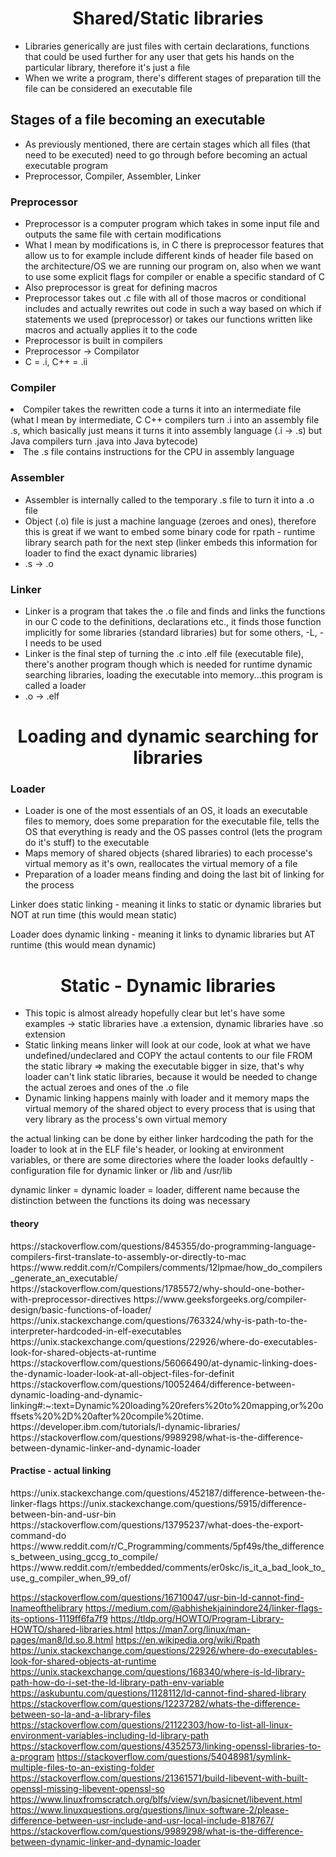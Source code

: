 <h1 align="center">Shared/Static libraries</h1>
<ul>
  <li>Libraries generically are just files with certain declarations, functions that could be used further for any user that gets his hands on the particular library, therefore it's just a file</li>
  <li>When we write a program, there's different stages of preparation till the file can be considered an executable file</li>
</ul>
<h2>Stages of a file becoming an executable</h2>
<ul>
  <li>As previously mentioned, there are certain stages which all files (that need to be executed) need to go through before becoming an actual executable program</li>
  <li>Preprocessor, Compiler, Assembler, Linker</li>
</ul>
<h3>Preprocessor</h3>
<ul>
  <li>Preprocessor is a computer program which takes in some input file and outputs the same file with certain modifications</li>
  <li>What I mean by modifications is, in C there is preprocessor features that allow us to for example include different kinds of header file based on the architecture/OS we are running our program on, also when we want to use some explicit flags for compiler or enable a specific standard of C</li>
  <li>Also preprocessor is great for defining macros</li>
  <li>Preprocessor takes out .c file with all of those macros or conditional includes and actually rewrites out code in such a way based on which if statements we used (preprocessor) or takes our functions written like macros and actually applies it to the code</li>
  <li>Preprocessor is built in compilers</li>
  <li>Preprocessor -> Compilator</li>
  <li>C = .i, C++ = .ii</li>
</ul>

<h3>Compiler</h3>
<li>Compiler takes the rewritten code a turns it into an intermediate file (what I mean by intermediate, C C++ compilers turn .i into an assembly file .s, which basically just means it turns it into assembly language (.i -> .s) but Java compilers turn .java into Java bytecode)</li>
<li>The .s file contains instructions for the CPU in assembly language</li>

<h3>Assembler</h3>
<ul>
  <li>Assembler is internally called to the temporary .s file to turn it into a .o file</li>
  <li>Object (.o) file is just a machine language (zeroes and ones), therefore this is great if we want to embed some binary code for rpath - runtime library search path for the next step (linker embeds this information for loader to find the exact dynamic libraries)</li>
  <li>.s -> .o</li>
</ul>

<h3>Linker</h3>
<ul>
  <li>Linker is a program that takes the .o file and finds and links the functions in our C code to the definitions, declarations etc., it finds those function implicitly for some libraries (standard libraries) but for some others, -L, -I needs to be used</li>
  <li>Linker is the final step of turning the .c into .elf file (executable file), there's another program though which is needed for runtime dynamic searching libraries, loading the executable into memory...this program is called a loader</li>
  <li>.o -> .elf</li>
</ul>

<h1 align="center">Loading and dynamic searching for libraries</h1>
<h3>Loader</h3>
<ul>
  <li>Loader is one of the most essentials of an OS, it loads an executable files to memory, does some preparation for the executable file, tells the OS that everything is ready and the OS passes control (lets the program do it's stuff) to the executable</li>
  <li>Maps memory of shared objects (shared libraries) to each processe's virtual memory as it's own, reallocates the virtual memory of a file</li>
  <li>Preparation of a loader means finding and doing the last bit of linking for the process</li>
</ul>


<p>Linker does static linking - meaning it links to static or dynamic libraries but NOT at run time (this would mean static)</p>
<p>Loader does dynamic linking - meaning it links to dynamic libraries but AT runtime (this would mean dynamic)</p>


<h1 align="center">Static - Dynamic libraries</h1>
<ul>
  <li>This topic is almost already hopefully clear but let's have some examples -> static libraries have .a extension, dynamic libraries have .so extension</li>
  <li>Static linking means linker will look at our code, look at what we have undefined/undeclared and COPY the actaul contents to our file FROM the static library => making the executable bigger in size, that's why loader can't link static libraries, because it would be needed to change the actual zeroes and ones of the .o file</li>
  <li>Dynamic linking happens mainly with loader and it memory maps the virtual memory of the shared object to every process that is using that very library as the process's own virtual memory</li>
</ul>

<p>the actual linking can be done by either linker hardcoding the path for the loader to look at in the ELF file's header, or looking at environment variables, or there are some directories where the loader looks defaultly - configuration file for dynamic linker or /lib and /usr/lib</p>
<p>dynamic linker = dynamic loader = loader, different name because the distinction between the functions its doing was necessary</p>


<h4>theory</h4>
https://stackoverflow.com/questions/845355/do-programming-language-compilers-first-translate-to-assembly-or-directly-to-mac
https://www.reddit.com/r/Compilers/comments/12lpmae/how_do_compilers_generate_an_executable/
https://stackoverflow.com/questions/1785572/why-should-one-bother-with-preprocessor-directives
https://www.geeksforgeeks.org/compiler-design/basic-functions-of-loader/
https://unix.stackexchange.com/questions/763324/why-is-path-to-the-interpreter-hardcoded-in-elf-executables
https://unix.stackexchange.com/questions/22926/where-do-executables-look-for-shared-objects-at-runtime
https://stackoverflow.com/questions/56066490/at-dynamic-linking-does-the-dynamic-loader-look-at-all-object-files-for-definit
https://stackoverflow.com/questions/10052464/difference-between-dynamic-loading-and-dynamic-linking#:~:text=Dynamic%20loading%20refers%20to%20mapping,or%20offsets%20%2D%20after%20compile%20time.
https://developer.ibm.com/tutorials/l-dynamic-libraries/
https://stackoverflow.com/questions/9989298/what-is-the-difference-between-dynamic-linker-and-dynamic-loader


<h4>Practise - actual linking</h4>
https://unix.stackexchange.com/questions/452187/difference-between-the-linker-flags
https://unix.stackexchange.com/questions/5915/difference-between-bin-and-usr-bin
https://stackoverflow.com/questions/13795237/what-does-the-export-command-do
https://www.reddit.com/r/C_Programming/comments/5pf49s/the_differences_between_using_gccg_to_compile/
https://www.reddit.com/r/embedded/comments/er0skc/is_it_a_bad_look_to_use_g_compiler_when_99_of/

https://stackoverflow.com/questions/16710047/usr-bin-ld-cannot-find-lnameofthelibrary
https://medium.com/@abhishekjainindore24/linker-flags-its-options-1119ff6fa7f9
https://tldp.org/HOWTO/Program-Library-HOWTO/shared-libraries.html
https://man7.org/linux/man-pages/man8/ld.so.8.html
https://en.wikipedia.org/wiki/Rpath
https://unix.stackexchange.com/questions/22926/where-do-executables-look-for-shared-objects-at-runtime
https://unix.stackexchange.com/questions/168340/where-is-ld-library-path-how-do-i-set-the-ld-library-path-env-variable
https://askubuntu.com/questions/1128112/ld-cannot-find-shared-library
https://stackoverflow.com/questions/12237282/whats-the-difference-between-so-la-and-a-library-files
https://stackoverflow.com/questions/21122303/how-to-list-all-linux-environment-variables-including-ld-library-path
https://stackoverflow.com/questions/4352573/linking-openssl-libraries-to-a-program
https://stackoverflow.com/questions/54048981/symlink-multiple-files-to-an-existing-folder
https://stackoverflow.com/questions/21361571/build-libevent-with-built-openssl-missing-libevent-openssl-so
https://www.linuxfromscratch.org/blfs/view/svn/basicnet/libevent.html
https://www.linuxquestions.org/questions/linux-software-2/please-difference-between-usr-include-and-usr-local-include-818767/
https://stackoverflow.com/questions/9989298/what-is-the-difference-between-dynamic-linker-and-dynamic-loader
